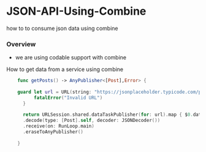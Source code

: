 # JSON-API-Using-Combine
how to to consume json data using combine

### Overview 
- we are using codable support with combine

How to get data from a service using combine

```swift
    func getPosts() -> AnyPublisher<[Post],Error> {
    
    guard let url = URL(string: "https://jsonplaceholder.typicode.com/posts") else {
          fatalError("Invalid URL")
      }
      
      return URLSession.shared.dataTaskPublisher(for: url).map { $0.data }
      .decode(type: [Post].self, decoder: JSONDecoder())
      .receive(on: RunLoop.main)
      .eraseToAnyPublisher()
        
    }
```

